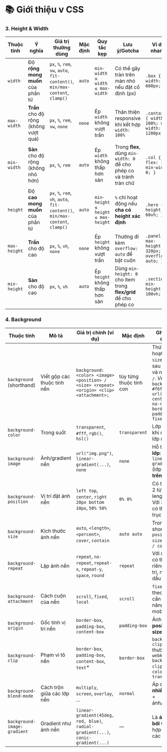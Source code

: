 # 📚 Giới thiệu v CSS

### 3. Height & Width

| Thuộc tính   | Ý nghĩa                               | Giá trị thường dùng                                                           | Mặc định | Quy tắc kẹp                        | Lưu ý/Gotcha                                                         | Ví dụ nhanh                                      |
| ------------ | ------------------------------------- | ----------------------------------------------------------------------------- | -------- | ---------------------------------- | -------------------------------------------------------------------- | ------------------------------------------------ |
| `width`      | Độ **rộng mong muốn** của phần tử     | `px`, `%`, `rem`, `vw`, `auto`, `fit-content()`, `min/max-content`, `clamp()` | `auto`   | `min-width ≤ width ≤ max-width`    | Có thể gây tràn trên màn nhỏ nếu đặt cố định (px)                    | `.box { width: 600px; }`                         |
| `max-width`  | **Trần** cho độ rộng (không vượt quá) | `px`, `%`, `rem`, `vw`, `none`                                                | `none`   | Ép `width` không vượt trần         | Thân thiện responsive khi kết hợp `width: 100%`                      | `.container { width: 100%; max-width: 1200px; }` |
| `min-width`  | **Sàn** cho độ rộng (không nhỏ hơn)   | `px`, `%`, `rem`                                                              | `auto`   | Ép `width` không thấp hơn sàn      | Trong **flex**, dùng `min-width: 0` để cho phép co và tránh tràn chữ | `.col { flex: 1; min-width: 0; }`                |
| `height`     | Độ **cao mong muốn** của phần tử      | `px`, `%`, `rem`, `vh`, `auto`, `fit-content()`, `min/max-content`, `clamp()` | `auto`   | `min-height ≤ height ≤ max-height` | `%` chỉ hoạt động nếu **cha có height xác định**                     | `.hero { height: 60vh; }`                        |
| `max-height` | **Trần** cho độ cao                   | `px`, `%`, `vh`, `none`                                                       | `none`   | Ép `height` không vượt trần        | Thường đi kèm `overflow: auto` để bật cuộn                           | `.panel { max-height: 320px; overflow: auto; }`  |
| `min-height` | **Sàn** cho độ cao                    | `px`, `%`, `vh`                                                               | `auto`   | Ép `height` không thấp hơn sàn     | Dùng `min-height: 0` cho item trong **flex/grid** để cho phép co     | `.section { min-height: 100vh; }`                |


### 4. Background

| Thuộc tính                   | Mô tả                       | Giá trị chính (ví dụ)                                                                    | Mặc định                | Ghi chú / Ví dụ ngắn                                                                                                                                                   |
| ---------------------------- | --------------------------- | ---------------------------------------------------------------------------------------- | ----------------------- | ---------------------------------------------------------------------------------------------------------------------------------------------------------------------- |
| `background` (shorthand)     | Viết gộp các thuộc tính nền | `background: <color> <image> <position> / <size> <repeat> <origin> <clip> <attachment>;` | tùy từng thuộc tính con | Thứ tự linh hoạt, riêng `size` phải đi sau `position` và ngăn bằng `/`. *Ví dụ*: `background: #f6f url(bg.png) center / cover no-repeat border-box padding-box fixed;` |
| `background-color`           | Trong suốt                     | `transparent`, `#fff`, `rgb()`, `hsl()`                                                  | `transparent`           | Lớp dưới cùng khi có nhiều lớp nền                                                                                                                                     |
| `background-image`           | Ảnh/gradient nền            | `url("img.png")`, `linear-gradient(...)`, `none`                                         | `none`                  | Hỗ trợ **nhiều lớp**: `url(a), linear-gradient(...)` (lớp đầu vẽ **trên** cùng)                                                                                        |
| `background-position`        | Vị trí đặt ảnh nền          | `left top`, `center`, `right 20px bottom 10px`, `50% 50%`                                | `0% 0%`                 | Có thể dùng 1–2 từ khóa hoặc length/percent. Với 3–4 giá trị có thể chỉ định trục cụ thể                                                                               |
| `background-size`            | Kích thước ảnh nền          | `auto`, `<length>`, `<percent>`, `cover`, `contain`                                      | `auto auto`             | Trong shorthand: viết `position / size` → `center / cover`                                                                                                             |
| `background-repeat`          | Lặp ảnh nền                 | `repeat`, `no-repeat`, `repeat-x`, `repeat-y`, `space`, `round`                          | `repeat`                | Với nhiều lớp có thể đặt riêng từng giá trị, ngăn bằng dấu phẩy                                                                                                        |
| `background-attachment`      | Cách cuộn của nền           | `scroll`, `fixed`, `local`                                                               | `scroll`                | `fixed` ghim theo viewport; cẩn trọng hiệu năng trên mobile                                                                                                            |
| `background-origin`          | Gốc tính vị trí nền         | `border-box`, `padding-box`, `content-box`                                               | `padding-box`           | Ảnh hưởng đến **position** và **size**                                                                                                                                 |
| `background-clip`            | Phạm vi tô nền              | `border-box`, `padding-box`, `content-box`, `text`\*                                     | `border-box`            | `background-clip: text` thường cần `-webkit-background-clip: text` + `color: transparent`                                                                              |
| `background-blend-mode`      | Cách trộn giữa các lớp nền  | `multiply`, `screen`, `overlay`, …                                                       | `normal`                | Áp dụng khi có **nhiều lớp** (màu + ảnh/gradient)                                                                                                                      |
| `background-image: gradient` | Gradient như ảnh nền        | `linear-gradient(45deg, red, blue)`, `radial-gradient(...)`, `conic-gradient(...)`       | —                       | Là **ảnh nền tạo bởi CSS**, kết hợp được với các lớp khác                                                                                                              |


